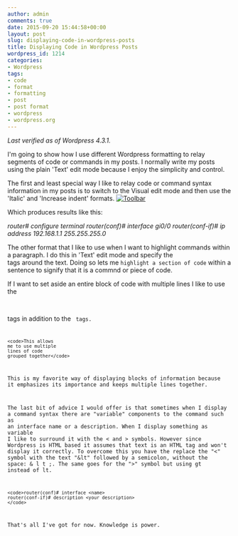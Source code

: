 ```yaml
---
author: admin
comments: true
date: 2015-09-20 15:44:58+00:00
layout: post
slug: displaying-code-in-wordpress-posts
title: Displaying Code in Wordpress Posts
wordpress_id: 1214
categories:
- Wordpress
tags:
- code
- format
- formatting
- post
- post format
- wordpress
- wordpress.org
---
```


_Last verified as of Wordpress 4.3.1._

I'm going to show how I use different Wordpress formatting to relay segments of code or commands in my posts. I normally write my posts using the plain 'Text' edit mode because I enjoy the simplicity and control.

The first and least special way I like to relay code or command syntax information in my posts is to switch to the Visual edit mode and then use the 'Italic' and 'Increase indent' formats.
[![Toolbar](http://robertjuric.com/wp-content/uploads/2015/09/Toolbar.jpg)](http://robertjuric.com/wp-content/uploads/2015/09/Toolbar.jpg)

Which produces results like this:


_router# configure terminal
router(conf)# interface gi0/0
router(conf-if)# ip address 192.168.1.1 255.255.255.0_


The other format that I like to use when I want to highlight commands within a paragraph. I do this in 'Text' edit mode and specify the <code> </code> tags around the text. Doing so lets me `highlight a section of code` within a sentence to signify that it is a commnd or piece of code.

If I want to set aside an entire block of code with multiple lines I like to use the <pre> </pre> tags in addition to the <code> tags.

    
    <code>This allows
    me to use multiple
    lines of code
    grouped together</code>


This is my favorite way of displaying blocks of information because it emphasizes its importance and keeps multiple lines together.

The last bit of advice I would offer is that sometimes when I display a command syntax there are "variable" components to the command such as an interface name or a description. When I display something as variable I like to surround it with the < and > symbols. However since Wordpress is HTML based it assumes that text is an HTML tag and won't display it correctly. To overcome this you have the replace the "<" symbol with the text "&lt" followed by a semicolon, without the space: & l t ;. The same goes for the ">" symbol but using gt instead of lt.

    
    <code>router(conf)# interface <name>
    router(conf-if)# description <your description>
    </code>

That's all I've got for now. Knowledge is power.
